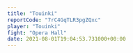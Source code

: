```yaml
---
title: "Touinki"
reportCode: "7rC4GqTLR3pgZQxc"
player: "Touinki"
fight: "Opera Hall"
date: 2021-08-01T19:04:53.731000+00:00
---
```

